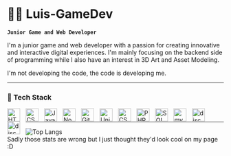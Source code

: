 # 🏄‍♂️ Luis-GameDev

**`Junior Game and Web Developer`**

I'm a junior game and web developer with a passion for creating innovative and interactive digital experiences. I'm mainly focusing on the backend side of programming while I also have an interest in 3D Art and Asset Modeling.

I'm not developing the code, the code is developing me.

---

### 🧰 Tech Stack


<img align="left" alt="HTML" width="30px" style="padding-right:10px;" src="https://cdn.jsdelivr.net/gh/devicons/devicon/icons/html5/html5-plain.svg" />
<img align="left" alt="CSS" width="30px" style="padding-right:10px;" src="https://cdn.jsdelivr.net/gh/devicons/devicon/icons/css3/css3-plain.svg" />
<img align="left" alt="JavaScript" width="30px" style="padding-right:10px;" src="https://cdn.jsdelivr.net/gh/devicons/devicon/icons/javascript/javascript-plain.svg" />
<img align="left" alt="NodeJS" width="30px" style="padding-right:10px;" src="https://cdn.jsdelivr.net/gh/devicons/devicon/icons/nodejs/nodejs-original.svg" />
<img align="left" alt="GitHub" width="30px" style="padding-right:10px;" src="https://cdn.jsdelivr.net/gh/devicons/devicon/icons/github/github-original.svg" />
<img align="left" alt="Unity" width="30px" style="padding-right:10px;" src="https://cdn.jsdelivr.net/gh/devicons/devicon@latest/icons/unity/unity-plain.svg" />
<img align="left" alt="CSharp" width="30px" style="padding-right:10px;" src="https://cdn.jsdelivr.net/gh/devicons/devicon@latest/icons/csharp/csharp-original.svg" />
<img align="left" alt="PHP" width="30px" style="padding-right:10px;" src="https://cdn.jsdelivr.net/gh/devicons/devicon@latest/icons/php/php-original.svg" />
<img align="left" alt="SQL" width="30px" style="padding-right:10px;" src="https://cdn.jsdelivr.net/gh/devicons/devicon@latest/icons/azuresqldatabase/azuresqldatabase-original.svg" />
<img align="left" alt="mySQL" width="30px" style="padding-right:10px;" src="https://cdn.jsdelivr.net/gh/devicons/devicon@latest/icons/mysql/mysql-original-wordmark.svg" />
<img align="left" alt="discordjs" width="30px" style="padding-right:10px;" src="https://cdn.jsdelivr.net/gh/devicons/devicon@latest/icons/discordjs/discordjs-original.svg" />
<img align="left" alt="discordjs" width="30px" style="padding-right:10px;"
src="https://cdn.jsdelivr.net/gh/devicons/devicon@latest/devicon.min.css" />
<br />


---


![Top Langs](https://github-readme-stats.vercel.app/api/top-langs/?username=Luis-GameDev&theme=tokyonight)
<br />
Sadly those stats are wrong but I just thought they'd look cool on my page :D
